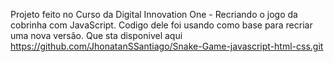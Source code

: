 Projeto feito no Curso da Digital Innovation One - Recriando o jogo da cobrinha com
JavaScript.
Codigo dele foi usando como base para recriar uma nova versão.
Que sta disponivel aqui https://github.com/JhonatanSSantiago/Snake-Game-javascript-html-css.git
